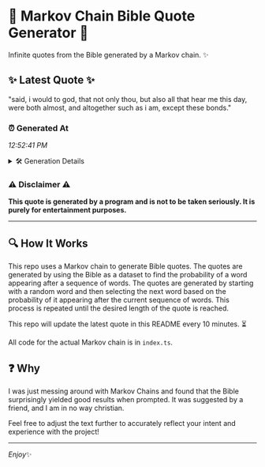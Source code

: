 # 📖 Markov Chain Bible Quote Generator 📖

Infinite quotes from the Bible generated by a Markov chain. ✨

## ✨ Latest Quote ✨
"said, i would to god, that not only thou, but also all that hear me this day, were both almost, and altogether such as i am, except these bonds."

### ⏰ Generated At
*12:52:41 PM*

<details>
    <summary>🛠️ Generation Details</summary>
    <p>
        <strong>🌱 Seed:</strong> said,<br>
        <strong>🔄 Iterations:</strong> 28<br>
        <strong>📜 Context History:</strong><br>[ said, ]: i<br>[ said,, i ]: would<br>[ said,, i, would ]: to<br>[ said,, i, would, to ]: god,<br>[ said,, i, would, to, god, ]: that<br>[ said,, i, would, to, god,, that ]: not<br>[ i, would, to, god,, that, not ]: only<br>[ would, to, god,, that, not, only ]: thou,<br>[ to, god,, that, not, only, thou, ]: but<br>[ god,, that, not, only, thou,, but ]: also<br>[ that, not, only, thou,, but, also ]: all<br>[ not, only, thou,, but, also, all ]: that<br>[ only, thou,, but, also, all, that ]: hear<br>[ thou,, but, also, all, that, hear ]: me<br>[ but, also, all, that, hear, me ]: this<br>[ also, all, that, hear, me, this ]: day,<br>[ all, that, hear, me, this, day, ]: were<br>[ that, hear, me, this, day,, were ]: both<br>[ hear, me, this, day,, were, both ]: almost,<br>[ me, this, day,, were, both, almost, ]: and<br>[ this, day,, were, both, almost,, and ]: altogether<br>[ day,, were, both, almost,, and, altogether ]: such<br>[ were, both, almost,, and, altogether, such ]: as<br>[ both, almost,, and, altogether, such, as ]: i<br>[ almost,, and, altogether, such, as, i ]: am,<br>[ and, altogether, such, as, i, am, ]: except<br>[ altogether, such, as, i, am,, except ]: these<br>[ such, as, i, am,, except, these ]: bonds.<br>
    </p>
</details>

### ⚠️ Disclaimer ⚠️
**This quote is generated by a program and is not to be taken seriously. It is purely for entertainment purposes.**

---

## 🔍 How It Works

This repo uses a Markov chain to generate Bible quotes. The quotes are generated by using the Bible as a dataset to find the probability of a word appearing after a sequence of words. The quotes are generated by starting with a random word and then selecting the next word based on the probability of it appearing after the current sequence of words. This process is repeated until the desired length of the quote is reached.

This repo will update the latest quote in this README every 10 minutes. ⏳

All code for the actual Markov chain is in `index.ts`.

## ❓ Why

I was just messing around with Markov Chains and found that the Bible surprisingly yielded good results when prompted. 
It was suggested by a friend, and I am in no way christian.

Feel free to adjust the text further to accurately reflect your intent and experience with the project!

---

*Enjoy*✨
